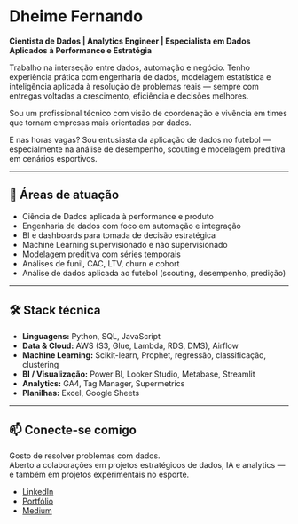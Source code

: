 # Dheime Fernando

**Cientista de Dados | Analytics Engineer | Especialista em Dados Aplicados à Performance e Estratégia**

Trabalho na interseção entre dados, automação e negócio. Tenho experiência prática com engenharia de dados, modelagem estatística e inteligência aplicada à resolução de problemas reais — sempre com entregas voltadas a crescimento, eficiência e decisões melhores.

Sou um profissional técnico com visão de coordenação e vivência em times que tornam empresas mais orientadas por dados. 

E nas horas vagas? Sou entusiasta da aplicação de dados no futebol — especialmente na análise de desempenho, scouting e modelagem preditiva em cenários esportivos.

---

## 🧠 Áreas de atuação

- Ciência de Dados aplicada à performance e produto  
- Engenharia de dados com foco em automação e integração  
- BI e dashboards para tomada de decisão estratégica  
- Machine Learning supervisionado e não supervisionado  
- Modelagem preditiva com séries temporais  
- Análises de funil, CAC, LTV, churn e cohort  
- Análise de dados aplicada ao futebol (scouting, desempenho, predição)

---


## 🛠️ Stack técnica

- **Linguagens:** Python, SQL, JavaScript  
- **Data & Cloud:** AWS (S3, Glue, Lambda, RDS, DMS), Airflow  
- **Machine Learning:** Scikit-learn, Prophet, regressão, classificação, clustering  
- **BI / Visualização:** Power BI, Looker Studio, Metabase, Streamlit 
- **Analytics:** GA4, Tag Manager, Supermetrics  
- **Planilhas:** Excel, Google Sheets

---

## 📫 Conecte-se comigo

Gosto de resolver problemas com dados.  
Aberto a colaborações em projetos estratégicos de dados, IA e analytics — e também em projetos experimentais no esporte.

- [LinkedIn](https://www.linkedin.com/in/dheimemocelin)  
- [Portfólio](https://dheimemocelin.github.io/portfolio)  
- [Medium](https://medium.com/@dheime7)


